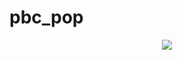 # pbc_pop 

<div align="center">
  <img src="![Image](https://github.com/user-attachments/assets/20315743-25b5-4ca6-bd5f-f09c344ccab2)">
</div>
